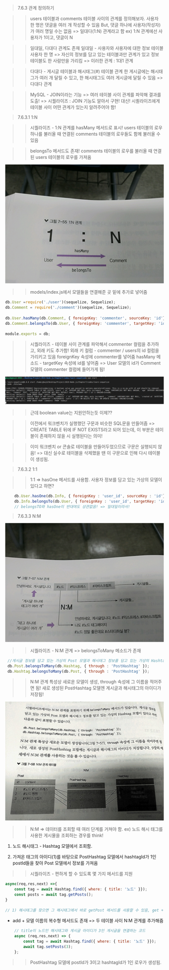 > 7.6.3 관계 정의하기 

>> users 테이블과 comments 테이블 사이의 관계를 정의해보자. 
>> 사용자 한 명은 댓글을 여러 개 작성할 수 있음 But, 댓글 하나에 사용자(작성자)가 여러 명일 수는 없음 
>> => 일대다(1:N) 관계라고 함
>> ex) 1:N 관계에선 사용자가 1이고, 댓글이 N 

>> 일대일, 다대다 관계도 존재
>> 일대일 - 사용자와 사용자에 대한 정보 테이블 
>> 사용자 한 명 => 자신의 정보를 담고 있는 테이블과만 관계가 있고 정보 테이블도 한 사람만을 가리킴 => 이러한 관계 : 1대1 관계

>> 다대다 - 게시글 테이블과 해시태그(#) 테이블 관계
>> 한 게시글에는 해시태그가 여러 개 달릴 수 있고, 한 해시태그도 여러 게시글에 달릴 수 있음 => 다대다 관계 

>> MySQL - JOIN이라는 기능 => 여러 테이블 사이 관계를 파악해 결과를 도출! => 시퀄라이즈 : JOIN 기능도 알아서 구현! 
>> 대신! 시퀼라이즈에게 테이블 사이 어떤 관계가 있는지 알려주어야 함!

> 7.6.3.1 1:N

>> 시퀄라이즈 - 1:N 관계를 hasMany 메서드로 표시! 
>> users 테이블의 로우 하나를 불러올 때 연결된 comments 테이블의 로우들도 함께 불러올 수 있음 

>> belongsTo 메서드도 존재! 
>> comments 테이블의 로우를 불러올 때 연결된 users 테이블의 로우를 가져옴

![1대다](./images/1_to_N.jpg)

>> models/index.js에서 모델들을 연결해준 곳 밑에 추가로 넣어줌

```javascript
db.User =require('./user')(sequelize, Sequelize);
db.Comment = require('./comment')(sequelize, Sequelize);

db.User.hasMany(db.Comment, { foreignKey: 'commenter', sourceKey: 'id'});
db.Comment.belongsTo(db.User, { foreignKey: 'commenter', targetKey: 'id'});

module.exports = db;
```
>> 시퀄라이즈 - 테이블 사이 관계를 파악해서 commenter 컬럼을 추가하고, 외래 키도 추가함!
>> 외래 키 컬럼 - commenter / users의 id 컬럼을 가리키고 있음 
>> foreignKey 속성에 commenter를 넣어줌
>> hasMany 메소드 - targetKey 속성에 id를 넣어줌 => User 모델의 id가 Comment 모델의 commenter 컬럼에 들어가게 됨!

![npm start](./images/sequelizeSQL.png)
>> 근데 boolean value는 지원안하는듯 이제??

>> 이전에서 워크벤치가 실행했던 구문과 비슷한 SQL문을 만들어줌 => CREATE TABLE 뒤에 IF NOT EXISTS라고 되어 있는데, 이 부분은 테이블이 존재하지 않을 시 실행된다는 의미!

>> 이미 워크벤치 or 콘솔로 테이블을 만들어두었으므로 구문은 실행되지 않음! => 대신 실수로 테이블을 삭제했을 땐 이 구문으로 인해 다시 테이블이 생성됨.

> 7.6.3.2 1:1

>> 1:1 => hasOne 메서드를 사용함. 사용자 정보를 담고 있는 가상의 모델이 있다고 하면?
```javascript
    db.User.hasOne(db.Info, { foreignKey : 'user_id', sourceKey : 'id'});
    db.Info.belongsTo(db.User, { foreignKey : 'user_id', targetKey: 'id'});
    // belongsTO와 hasOne이 반대여도 상관없음! => 일대일이라서!
```

> 7.6.3.3 N:M 

![n대 m 관계](./images/n_to_m.jpg)

>> 시퀄라이즈 - N:M 관계 => belongsToMany 메소드가 존재 
```javascript
 //게시글 정보를 담고 있는 가상의 Post 모델과 해시태그 정보를 담고 있는 가상의 Hashtag 모델이 있다고 하면???
 db.Post.belongsToMany(db.Hashtag, { through : 'PostHashtag' });
 db.Hashtag.belongsToMany(db.Post, { through : 'PostHashtag' });
```

>> N:M 관계 특성상 새로운 모델이 생성, through 속성에 그 이름을 적어주면 됨!
>> 새로 생성된 PostHashtag 모델엔 게시글과 해시태그의 아이디가 저장됨!

![N:M 관계 테이블](./images/ntomTable.jpg)

>> N:M => 데이터를 조회할 때 여러 단계를 거쳐야 함. 
>> ex) 노드 해시 태그를 사용한 게시물을 조회하는 경우를 think!
1. 노드 해시태그 - Hashtag 모델에서 조회함. 

2. 가져온 태그의 아이디(1)를 바탕으로 PostHashtag 모델에서 hashtagId가 1인 postId들을 찾아 Post 모델에서 정보를 가져옴

>> 시퀄라이즈 - 편하게 할 수 있도록 몇 가지 메서드를 지원 
```javascript 
async(req,res,next) =>{
    const tag = await Hashtag.find({ where: { title: '노드' }});
    const posts = await tag.getPosts();
}

// 1) 해시태그를 찾으면 그 해시태그에서 바로 getPost 메서드를 사용할 수 있음, get + 모델 이름의 복수형 
```

* add + 모델 이름의 복수형 메서드도 존재 => 두 테이블 사이 N:M 관계를 추가해줌 
```javascript
    // title이 노드인 해시태그와 게시글 아이디가 3인 게시글을 연결하는 코드
    async (req,res,next) => {
        const tag = await Hashtag.find({ where: { title: '노드' }});
        await tag.setPosts(3);
    };
```

>> PostHashtag 모델에 postId가 3이고 hashtagId가 1인 로우가 생성됨.


```


